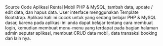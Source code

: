 Source Code Aplikasi Rental Mobil PHP & MySQL, tambah data, update / edit data, dan hapus data. User interface menggunakan Template Bootstrap.  Aplikasi kali ini cocok untuk yang sedang belajar PHP & MySQL dasar, karena pada aplikasi ini anda dapat belajar tentang cara membuat login, kemudian membuat menu-menu yang terdapat pada bagian halaman admin seputar aplikasi, membuat CRUD data mobil, data transaksi booking dan lain nya.

